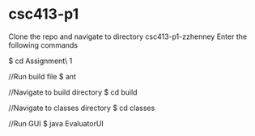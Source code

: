 # csc413-p1
Clone the repo and navigate to directory csc413-p1-zzhenney
Enter the following commands
	
$ cd Assignment\ 1

//Run build file
$ ant
	
//Navigate to build directory
$ cd build

//Navigate to classes directory
$ cd classes

//Run GUI
$ java EvaluatorUI
